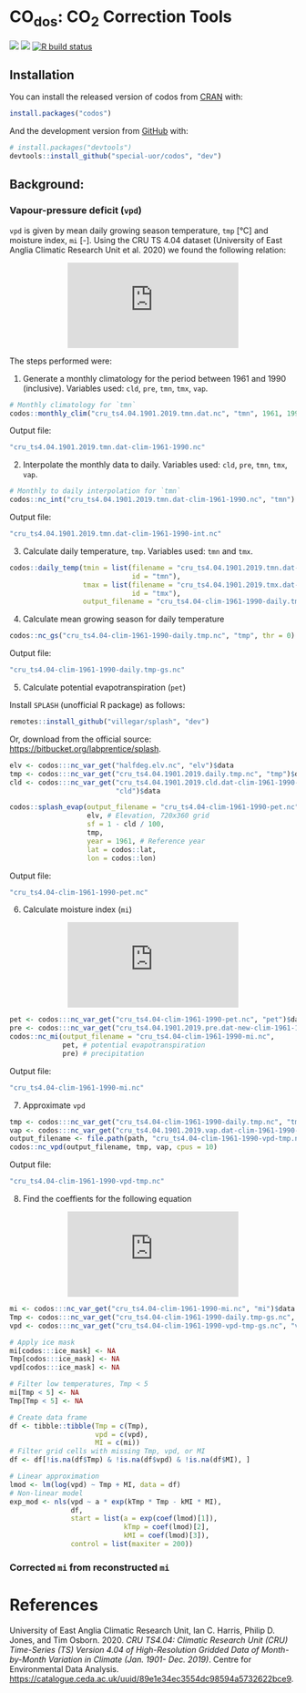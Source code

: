 
<!-- README.md is generated from README.Rmd. Please edit that file -->

# CO<sub>dos</sub>: CO<sub>2</sub> Correction Tools

<!-- <img src="inst/images/logo.png" alt="logo" align="right" height=200px/> -->

<!-- badges: start -->

[![](https://img.shields.io/badge/devel%20version-0.0.1-yellow.svg)](https://github.com/special-uor/codos)
[![](https://www.r-pkg.org/badges/version/codos?color=black)](https://cran.r-project.org/package=codos)
[![R build
status](https://github.com/special-uor/codos/workflows/R-CMD-check/badge.svg)](https://github.com/special-uor/codos/actions)
<!-- badges: end -->

## Installation

You can install the released version of codos from
[CRAN](https://CRAN.R-project.org) with:

``` r
install.packages("codos")
```

And the development version from [GitHub](https://github.com/) with:

``` r
# install.packages("devtools")
devtools::install_github("special-uor/codos", "dev")
```

<!-- ## Example -->

<!-- - CRU TS 4.04: [inst/extdocs/cru-ts-4.04.md](inst/extdocs/cru-ts-4.04.md) -->

## Background:

### Vapour-pressure deficit (`vpd`)

`vpd` is given by mean daily growing season temperature, `tmp` \[°C\]
and moisture index, `mi` \[-\]. Using the CRU TS 4.04 dataset
(University of East Anglia Climatic Research Unit et al. 2020) we found
the following relation:

<center>

![\\text{vpd} = 4.589 \\times \\exp(0.0611 \\times \\text{tmp}-0.87
\\times
\\text{mi})](https://latex.codecogs.com/png.latex?%5Ctext%7Bvpd%7D%20%3D%204.589%20%5Ctimes%20%5Cexp%280.0611%20%5Ctimes%20%5Ctext%7Btmp%7D-0.87%20%5Ctimes%20%5Ctext%7Bmi%7D%29
"\\text{vpd} = 4.589 \\times \\exp(0.0611 \\times \\text{tmp}-0.87 \\times \\text{mi})")

</center>

The steps performed were:

1.  Generate a monthly climatology for the period between 1961 and 1990
    (inclusive). Variables used: `cld`, `pre`, `tmn`, `tmx`, `vap`.

<!-- end list -->

``` r
# Monthly climatology for `tmn`
codos::monthly_clim("cru_ts4.04.1901.2019.tmn.dat.nc", "tmn", 1961, 1990)
```

Output file:

``` bash
"cru_ts4.04.1901.2019.tmn.dat-clim-1961-1990.nc"
```

2.  Interpolate the monthly data to daily. Variables used: `cld`, `pre`,
    `tmn`, `tmx`, `vap`.

<!-- end list -->

``` r
# Monthly to daily interpolation for `tmn`
codos::nc_int("cru_ts4.04.1901.2019.tmn.dat-clim-1961-1990.nc", "tmn")
```

Output file:

``` bash
"cru_ts4.04.1901.2019.tmn.dat-clim-1961-1990-int.nc"
```

3.  Calculate daily temperature, `tmp`. Variables used: `tmn` and `tmx`.

<!-- end list -->

``` r
codos::daily_temp(tmin = list(filename = "cru_ts4.04.1901.2019.tmn.dat-clim-1961-1990-int.nc",
                              id = "tmn"),
                  tmax = list(filename = "cru_ts4.04.1901.2019.tmx.dat-clim-1961-1990-int.nc", 
                              id = "tmx"),
                  output_filename = "cru_ts4.04-clim-1961-1990-daily.tmp.nc")
```

4.  Calculate mean growing season for daily temperature

<!-- end list -->

``` r
codos::nc_gs("cru_ts4.04-clim-1961-1990-daily.tmp.nc", "tmp", thr = 0)
```

Output file:

``` bash
"cru_ts4.04-clim-1961-1990-daily.tmp-gs.nc"
```

5.  Calculate potential evapotranspiration (`pet`)

Install `SPLASH` (unofficial R package) as follows:

``` r
remotes::install_github("villegar/splash", "dev")
```

Or, download from the official source:
<https://bitbucket.org/labprentice/splash>.

``` r
elv <- codos:::nc_var_get("halfdeg.elv.nc", "elv")$data
tmp <- codos:::nc_var_get("cru_ts4.04.1901.2019.daily.tmp.nc", "tmp")$data
cld <- codos:::nc_var_get("cru_ts4.04.1901.2019.cld.dat-clim-1961-1990-int.nc", 
                          "cld")$data

codos::splash_evap(output_filename = "cru_ts4.04-clim-1961-1990-pet.nc", 
                   elv, # Elevation, 720x360 grid 
                   sf = 1 - cld / 100, 
                   tmp, 
                   year = 1961, # Reference year 
                   lat = codos::lat, 
                   lon = codos::lon)
```

Output file:

``` bash
"cru_ts4.04-clim-1961-1990-pet.nc"
```

6.  Calculate moisture index (`mi`)

<center>

![MI\_{i,j} = \\frac{\\text{Total precipitation}}{\\text{Total
PET}}](https://latex.codecogs.com/png.latex?MI_%7Bi%2Cj%7D%20%3D%20%5Cfrac%7B%5Ctext%7BTotal%20precipitation%7D%7D%7B%5Ctext%7BTotal%20PET%7D%7D
"MI_{i,j} = \\frac{\\text{Total precipitation}}{\\text{Total PET}}")

</center>

``` r
pet <- codos:::nc_var_get("cru_ts4.04-clim-1961-1990-pet.nc", "pet")$data
pre <- codos:::nc_var_get("cru_ts4.04.1901.2019.pre.dat-new-clim-1961-1990-int.nc", "pre")$data
codos::nc_mi(output_filename = "cru_ts4.04-clim-1961-1990-mi.nc", 
             pet, # potential evapotranspiration
             pre) # precipitation
```

Output file:

``` bash
"cru_ts4.04-clim-1961-1990-mi.nc"
```

7.  Approximate `vpd`

<!-- end list -->

``` r
tmp <- codos:::nc_var_get("cru_ts4.04-clim-1961-1990-daily.tmp.nc", "tmp")$data
vap <- codos:::nc_var_get("cru_ts4.04.1901.2019.vap.dat-clim-1961-1990-int.nc", "vap")$data
output_filename <- file.path(path, "cru_ts4.04-clim-1961-1990-vpd-tmp.nc")
codos::nc_vpd(output_filename, tmp, vap, cpus = 10)
```

Output file:

``` bash
"cru_ts4.04-clim-1961-1990-vpd-tmp.nc"
```

8.  Find the coeffients for the following equation

<center>

![\\text{vpd} = a \\times \\exp(\\text{kTmp} \\times
\\text{tmp}-\\text{kMI} \\times
\\text{mi})](https://latex.codecogs.com/png.latex?%5Ctext%7Bvpd%7D%20%3D%20a%20%5Ctimes%20%5Cexp%28%5Ctext%7BkTmp%7D%20%5Ctimes%20%5Ctext%7Btmp%7D-%5Ctext%7BkMI%7D%20%5Ctimes%20%5Ctext%7Bmi%7D%29
"\\text{vpd} = a \\times \\exp(\\text{kTmp} \\times \\text{tmp}-\\text{kMI} \\times \\text{mi})")

</center>

``` r
mi <- codos:::nc_var_get("cru_ts4.04-clim-1961-1990-mi.nc", "mi")$data
Tmp <- codos:::nc_var_get("cru_ts4.04-clim-1961-1990-daily.tmp-gs.nc", "tmp")$data
vpd <- codos:::nc_var_get("cru_ts4.04-clim-1961-1990-vpd-tmp-gs.nc", "vpd")$data

# Apply ice mask
mi[codos:::ice_mask] <- NA
Tmp[codos:::ice_mask] <- NA
vpd[codos:::ice_mask] <- NA

# Filter low temperatures, Tmp < 5
mi[Tmp < 5] <- NA
Tmp[Tmp < 5] <- NA

# Create data frame
df <- tibble::tibble(Tmp = c(Tmp), 
                     vpd = c(vpd),
                     MI = c(mi))
# Filter grid cells with missing Tmp, vpd, or MI
df <- df[!is.na(df$Tmp) & !is.na(df$vpd) & !is.na(df$MI), ]

# Linear approximation
lmod <- lm(log(vpd) ~ Tmp + MI, data = df)
# Non-linear model
exp_mod <- nls(vpd ~ a * exp(kTmp * Tmp - kMI * MI),
               df,
               start = list(a = exp(coef(lmod)[1]),
                            kTmp = coef(lmod)[2],
                            kMI = coef(lmod)[3]),
               control = list(maxiter = 200))
```

### Corrected `mi` from reconstructed `mi`

# References

<!-- [1] University of East Anglia Climatic Research Unit; Harris, I.C.; Jones, P.D.;  -->

<!-- Osborn, T. (2020): CRU TS4.04: Climatic Research Unit (CRU) Time-Series (TS) -->

<!-- version 4.04 of high-resolution gridded data of month-by-month variation in -->

<!-- climate (Jan. 1901- Dec. 2019). Centre for Environmental Data Analysis. -->

<!-- <https://catalogue.ceda.ac.uk/uuid/89e1e34ec3554dc98594a5732622bce9> -->

<div id="refs" class="references">

<div id="ref-cru404">

University of East Anglia Climatic Research Unit, Ian C. Harris, Philip
D. Jones, and Tim Osborn. 2020. *CRU TS4.04: Climatic Research Unit
(CRU) Time-Series (TS) Version 4.04 of High-Resolution Gridded Data of
Month-by-Month Variation in Climate (Jan. 1901- Dec. 2019)*. Centre for
Environmental Data Analysis.
<https://catalogue.ceda.ac.uk/uuid/89e1e34ec3554dc98594a5732622bce9>.

</div>

</div>
